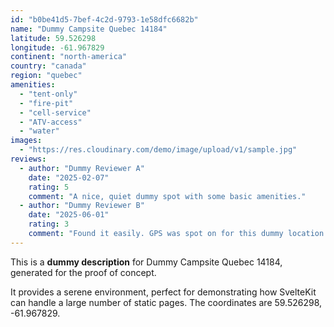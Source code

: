 ```yaml
---
id: "b0be41d5-7bef-4c2d-9793-1e58dfc6682b"
name: "Dummy Campsite Quebec 14184"
latitude: 59.526298
longitude: -61.967829
continent: "north-america"
country: "canada"
region: "quebec"
amenities:
  - "tent-only"
  - "fire-pit"
  - "cell-service"
  - "ATV-access"
  - "water"
images:
  - "https://res.cloudinary.com/demo/image/upload/v1/sample.jpg"
reviews:
  - author: "Dummy Reviewer A"
    date: "2025-02-07"
    rating: 5
    comment: "A nice, quiet dummy spot with some basic amenities."
  - author: "Dummy Reviewer B"
    date: "2025-06-01"
    rating: 3
    comment: "Found it easily. GPS was spot on for this dummy location."
---
```


This is a **dummy description** for Dummy Campsite Quebec 14184, generated for the proof of concept.

It provides a serene environment, perfect for demonstrating how SvelteKit can handle a large number of static pages. The coordinates are 59.526298, -61.967829.
